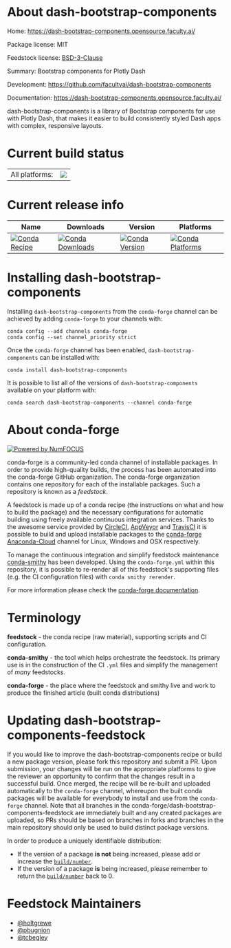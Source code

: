 About dash-bootstrap-components
===============================

Home: https://dash-bootstrap-components.opensource.faculty.ai/

Package license: MIT

Feedstock license: [BSD-3-Clause](https://github.com/conda-forge/dash-bootstrap-components-feedstock/blob/master/LICENSE.txt)

Summary: Bootstrap components for Plotly Dash

Development: https://github.com/facultyai/dash-bootstrap-components

Documentation: https://dash-bootstrap-components.opensource.faculty.ai/

dash-bootstrap-components is a library of Bootstrap components for use with Plotly Dash,
that makes it easier to build consistently styled Dash apps with complex, responsive layouts.


Current build status
====================


<table><tr><td>All platforms:</td>
    <td>
      <a href="https://dev.azure.com/conda-forge/feedstock-builds/_build/latest?definitionId=6707&branchName=master">
        <img src="https://dev.azure.com/conda-forge/feedstock-builds/_apis/build/status/dash-bootstrap-components-feedstock?branchName=master">
      </a>
    </td>
  </tr>
</table>

Current release info
====================

| Name | Downloads | Version | Platforms |
| --- | --- | --- | --- |
| [![Conda Recipe](https://img.shields.io/badge/recipe-dash--bootstrap--components-green.svg)](https://anaconda.org/conda-forge/dash-bootstrap-components) | [![Conda Downloads](https://img.shields.io/conda/dn/conda-forge/dash-bootstrap-components.svg)](https://anaconda.org/conda-forge/dash-bootstrap-components) | [![Conda Version](https://img.shields.io/conda/vn/conda-forge/dash-bootstrap-components.svg)](https://anaconda.org/conda-forge/dash-bootstrap-components) | [![Conda Platforms](https://img.shields.io/conda/pn/conda-forge/dash-bootstrap-components.svg)](https://anaconda.org/conda-forge/dash-bootstrap-components) |

Installing dash-bootstrap-components
====================================

Installing `dash-bootstrap-components` from the `conda-forge` channel can be achieved by adding `conda-forge` to your channels with:

```
conda config --add channels conda-forge
conda config --set channel_priority strict
```

Once the `conda-forge` channel has been enabled, `dash-bootstrap-components` can be installed with:

```
conda install dash-bootstrap-components
```

It is possible to list all of the versions of `dash-bootstrap-components` available on your platform with:

```
conda search dash-bootstrap-components --channel conda-forge
```


About conda-forge
=================

[![Powered by NumFOCUS](https://img.shields.io/badge/powered%20by-NumFOCUS-orange.svg?style=flat&colorA=E1523D&colorB=007D8A)](http://numfocus.org)

conda-forge is a community-led conda channel of installable packages.
In order to provide high-quality builds, the process has been automated into the
conda-forge GitHub organization. The conda-forge organization contains one repository
for each of the installable packages. Such a repository is known as a *feedstock*.

A feedstock is made up of a conda recipe (the instructions on what and how to build
the package) and the necessary configurations for automatic building using freely
available continuous integration services. Thanks to the awesome service provided by
[CircleCI](https://circleci.com/), [AppVeyor](https://www.appveyor.com/)
and [TravisCI](https://travis-ci.com/) it is possible to build and upload installable
packages to the [conda-forge](https://anaconda.org/conda-forge)
[Anaconda-Cloud](https://anaconda.org/) channel for Linux, Windows and OSX respectively.

To manage the continuous integration and simplify feedstock maintenance
[conda-smithy](https://github.com/conda-forge/conda-smithy) has been developed.
Using the ``conda-forge.yml`` within this repository, it is possible to re-render all of
this feedstock's supporting files (e.g. the CI configuration files) with ``conda smithy rerender``.

For more information please check the [conda-forge documentation](https://conda-forge.org/docs/).

Terminology
===========

**feedstock** - the conda recipe (raw material), supporting scripts and CI configuration.

**conda-smithy** - the tool which helps orchestrate the feedstock.
                   Its primary use is in the construction of the CI ``.yml`` files
                   and simplify the management of *many* feedstocks.

**conda-forge** - the place where the feedstock and smithy live and work to
                  produce the finished article (built conda distributions)


Updating dash-bootstrap-components-feedstock
============================================

If you would like to improve the dash-bootstrap-components recipe or build a new
package version, please fork this repository and submit a PR. Upon submission,
your changes will be run on the appropriate platforms to give the reviewer an
opportunity to confirm that the changes result in a successful build. Once
merged, the recipe will be re-built and uploaded automatically to the
`conda-forge` channel, whereupon the built conda packages will be available for
everybody to install and use from the `conda-forge` channel.
Note that all branches in the conda-forge/dash-bootstrap-components-feedstock are
immediately built and any created packages are uploaded, so PRs should be based
on branches in forks and branches in the main repository should only be used to
build distinct package versions.

In order to produce a uniquely identifiable distribution:
 * If the version of a package **is not** being increased, please add or increase
   the [``build/number``](https://docs.conda.io/projects/conda-build/en/latest/resources/define-metadata.html#build-number-and-string).
 * If the version of a package **is** being increased, please remember to return
   the [``build/number``](https://docs.conda.io/projects/conda-build/en/latest/resources/define-metadata.html#build-number-and-string)
   back to 0.

Feedstock Maintainers
=====================

* [@holtgrewe](https://github.com/holtgrewe/)
* [@pbugnion](https://github.com/pbugnion/)
* [@tcbegley](https://github.com/tcbegley/)

